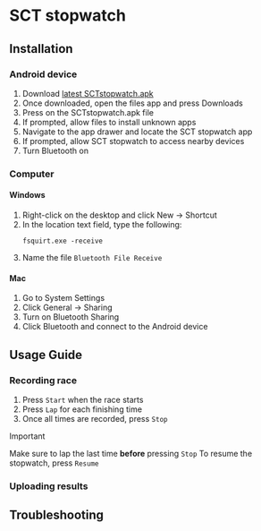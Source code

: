 # SCT stopwatch

## Installation

### Android device

1. Download [latest SCTstopwatch.apk](https://github.com/JoshuaPrstec/SCTstopwatch_1/releases/latest)
2. Once downloaded, open the files app and press Downloads
3. Press on the SCTstopwatch.apk file
4. If prompted, allow files to install unknown apps
5. Navigate to the app drawer and locate the SCT stopwatch app
6. If prompted, allow SCT stopwatch to access nearby devices
7. Turn Bluetooth on

### Computer

#### Windows

1. Right-click on the desktop and click New -> Shortcut
2. In the location text field, type the following:
   ```shell
   fsquirt.exe -receive
   ```
3. Name the file ```Bluetooth File Receive```

#### Mac

1. Go to System Settings
2. Click General -> Sharing
3. Turn on Bluetooth Sharing
4. Click Bluetooth and connect to the Android device

## Usage Guide

### Recording race

1. Press ```Start``` when the race starts
2. Press ```Lap``` for each finishing time
3. Once all times are recorded, press ```Stop```
>[!IMPORTANT]
>Make sure to lap the last time **before** pressing ```Stop```
To resume the stopwatch, press ```Resume```

### Uploading results



## Troubleshooting
